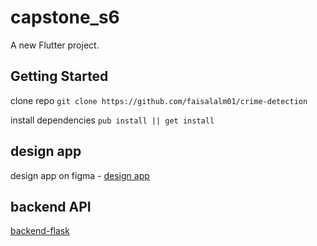 # capstone_s6

A new Flutter project.

## Getting Started

clone repo
`git clone https://github.com/faisalalm01/crime-detection`

install dependencies
`pub install || get install` 

## design app
design app on figma - 
[design app](https://www.figma.com/file/vpJJpXYxzYP8geZu3GaasN/ui?node-id=0%3A1&t=R9N1Pd6WufQrFcep-1)

## backend API
[backend-flask](https://github.com/muhammadisa226/crime-detection-api)
